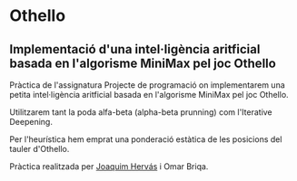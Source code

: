 # Othello
## Implementació d'una intel·ligència aritficial basada en l'algorisme MiniMax pel joc Othello

Pràctica de l'assignatura Projecte de programació on implementarem una petita intel·ligència aritficial basada en l'algorisme MiniMax pel joc Othello.

Utilitzarem tant la poda alfa-beta (alpha-beta prunning) com l'Iterative Deepening.

Per l'heurística hem emprat una ponderació estàtica de les posicions del tauler d'Othello.

Pràctica realitzada per [Joaquim Hervás](https://github.com/Hospuntake) i Omar Briqa.
